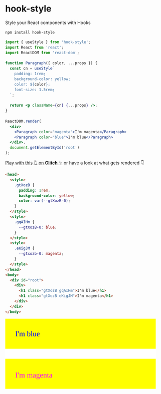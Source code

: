 # hook-style

Style your React components with Hooks

```sh
npm install hook-style
```

```jsx
import { useStyle } from 'hook-style';
import React from 'react';
import ReactDOM from 'react-dom';

function Paragraph({ color, ...props }) {
  const cn = useStyle`
    padding: 1rem;
    background-color: yellow;
    color: ${color};
    font-size: 1.5rem;
  `;

  return <p className={cn} {...props} />;
}

ReactDOM.render(
  <div>
    <Paragraph color="magenta">I'm magenta</Paragraph>
    <Paragraph color="blue">I'm blue</Paragraph>
  </div>,
  document.getElementById('root')
);
```

[Play with this 👆️ on **Glitch** ✨](https://glitch.com/~hook-style-getting-started) or have a look at what gets rendered 👇

```html
<head>
  <style>
    .gtXozB {
      padding: 1rem;
      background-color: yellow;
      color: var(--gtXozB-0);
    }
  </style>
  <style>
    .gqAIHm {
      --gtXozB-0: blue;
    }
  </style>
  <style>
    .eKigJM {
      --gtxozb-0: magenta;
    }
  </style>
</head>
<body>
  <div id="root">
    <div>
      <h1 class="gtXozB gqAIHm">I'm blue</h1>
      <h1 class="gtXozB eKigJM">I'm magenta</h1>
    </div>
  </div>
</body>
```

![Image of blue and magenta paragraphs with yellow backgrounds](https://raw.githubusercontent.com/colingourlay/hook-style/master/static/getting-started-output.svg)
